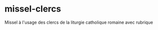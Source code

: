 missel-clercs
=============

Missel à l'usage des clercs de la liturgie catholique romaine avec rubrique
